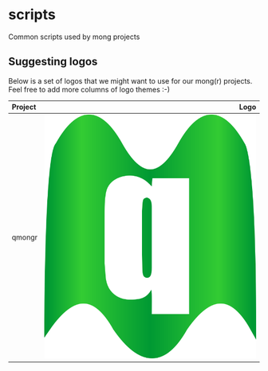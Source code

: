 # scripts
Common scripts used by mong projects

## Suggesting logos
Below is a set of logos that we might want to use for our mong(r) projects. Feel free to add more columns of logo themes :-)

|Project|Logo|
|:---|---:|
|qmongr|![qmongr](qmongr_logo.svg)|
